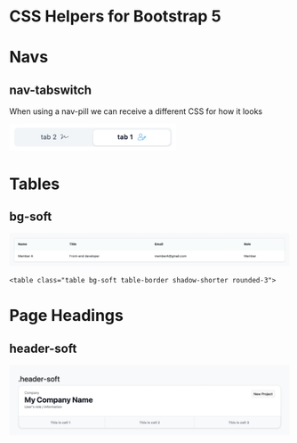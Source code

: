 
# CSS Helpers for Bootstrap 5

# Navs
## nav-tabswitch
When using a nav-pill we can receive a different CSS for how it looks

<img src="/bootstrap-5-extras/images/nav-tabswitch.png" width="300px" height="auto">

# Tables
## bg-soft
<img src="/bootstrap-5-extras/images/table-soft.png">

```
<table class="table bg-soft table-border shadow-shorter rounded-3">
```

# Page Headings
## header-soft
<img src="/bootstrap-5-extras/images/headers.png">
